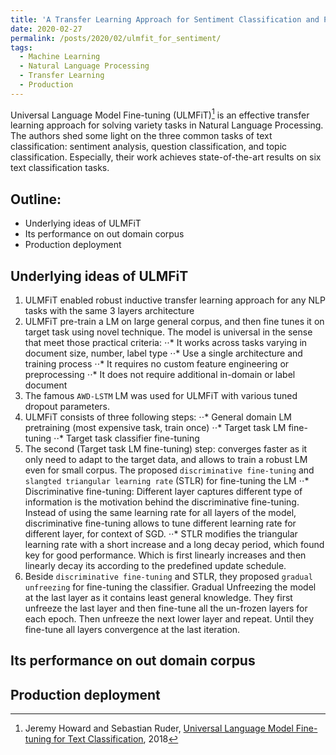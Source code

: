 ```yaml
---
title: 'A Transfer Learning Approach for Sentiment Classification and Production Deployment'
date: 2020-02-27
permalink: /posts/2020/02/ulmfit_for_sentiment/
tags:
  - Machine Learning
  - Natural Language Processing
  - Transfer Learning
  - Production
---
```


Universal Language Model Fine-tuning (ULMFiT)[^1] is an effective transfer learning approach for solving variety tasks in Natural Language Processing.
The authors shed some light on the three common tasks of text classification: sentiment analysis, question classification, and topic classification.
Especially, their work achieves state-of-the-art results on six text classification tasks.

## Outline:
* Underlying ideas of ULMFiT
* Its performance on out domain corpus
* Production deployment

## Underlying ideas of ULMFiT
1. ULMFiT enabled robust inductive transfer learning approach for any NLP tasks with the same 3 layers architecture
2. ULMFiT pre-train a LM on large general corpus, and then fine tunes it on target task using novel technique. The model is universal in the sense that meet those practical criteria:
    ⋅⋅* It works across tasks varying in document size, number, label type
    ⋅⋅* Use a single architecture and training process
    ⋅⋅* It requires no custom feature engineering or preprocessing
    ⋅⋅* It does not require additional in-domain or label document
3. The famous `AWD-LSTM`  LM was used for ULMFiT with various tuned dropout parameters.
4. ULMFiT consists of three following steps:
    ⋅⋅* General domain LM pretraining (most expensive task, train once)
    ⋅⋅* Target task LM fine-tuning
    ⋅⋅* Target task classifier fine-tuning
5. The second (Target task LM fine-tuning) step: converges faster as it only need to adapt to the target data, and allows to train a robust LM even for small corpus. The proposed `discriminative fine-tuning` and `slangted triangular learning rate` (STLR) for fine-tuning the LM
    ⋅⋅* Discriminative fine-tuning: Different layer captures different type of information is the motivation behind the discriminative fine-tuning. Instead of using the same learning rate for all layers of the model, discriminative fine-tuning allows to tune different learning rate for different layer, for context of SGD.
    ⋅⋅* STLR modifies the triangular learning rate with a short increase and a long decay period, which found key for good performance. Which is first linearly increases and then linearly decay its according to the predefined update schedule.
6. Beside `discriminative fine-tuning` and STLR, they proposed `gradual unfreezing` for fine-tuning the classifier.
Gradual Unfreezing the model at the last layer as it contains least general knowledge. They first unfreeze the last layer and then fine-tune all the un-frozen layers for each epoch. Then unfreeze the next lower layer and repeat. Until they fine-tune all layers convergence at the last iteration.


## Its performance on out domain corpus

## Production deployment


[^1]: Jeremy Howard and Sebastian Ruder, [Universal Language Model Fine-tuning for Text Classification](https://arxiv.org/abs/1801.06146), 2018